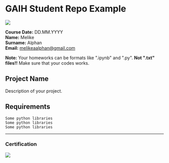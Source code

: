 # GAIH Student Repo Example
![](img/logo.png)

**Course Date:** DD.MM.YYYY  
**Name:** Melike  
**Surname:** Alphan  
**Email:** melikeaalphan@gmail.com  

**Note:** Your homeworks can be formats like ".ipynb" and ".py". **Not ".txt" files!!** Make sure that your codes works.  

## Project Name
Description of your project.

## Requirements
```
Some python libraries
Some python libraries
Some python libraries
```
---

### Certification
![](img/certificate_ex.png)

